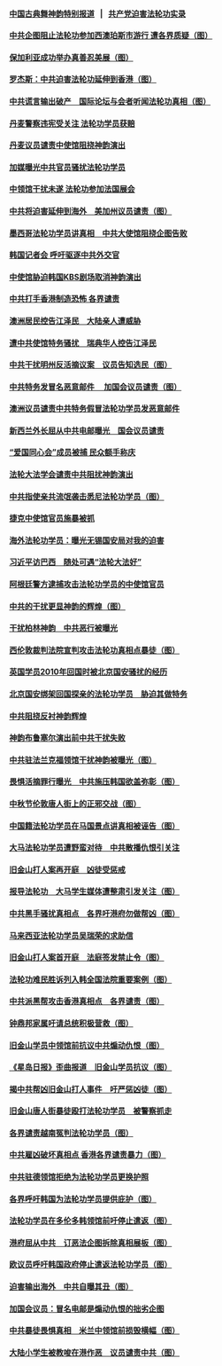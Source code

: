 #### [中国古典舞神韵特别报道](shenyun.md?t=05280732) &nbsp;&nbsp;|&nbsp;&nbsp; [共产党迫害法轮功实录](https://github.com/gfw-breaker/mh-news/)  

#### [中共企图阻止法轮功参加西澳珀斯市游行 遭各界质疑（图）](../pages/236/378113.md?t=05280732) 

#### [保加利亚成功举办真善忍美展（图）](../pages/236/373530.md?t=05280732) 

#### [罗杰斯：中共迫害法轮功延伸到香港（图）](../pages/236/371329.md?t=05280732) 

#### [中共谎言输出破产　国际论坛与会者听闻法轮功真相（图）](../pages/236/370880.md?t=05280732) 

#### [丹麦警察违宪受关注 法轮功学员获赔](../pages/236/370323.md?t=05280732) 

#### [丹麦议员谴责中使馆阻挠神韵演出](../pages/236/362691.md?t=05280732) 

#### [加媒曝光中共官员骚扰法轮功学员](../pages/236/359483.md?t=05280732) 

#### [中领馆干扰未遂 法轮功参加法国展会](../pages/236/356081.md?t=05280732) 

#### [中共将迫害延伸到海外　美加州议员谴责（图）](../pages/236/353538.md?t=05280732) 

#### [墨西哥法轮功学员讲真相　中共大使馆阻挠企图告败](../pages/236/351495.md?t=05280732) 

#### [韩国记者会 呼吁驱逐中共外交官](../pages/236/331895.md?t=05280732) 

#### [中使馆胁迫韩国KBS剧场取消神韵演出](../pages/236/327606.md?t=05280732) 

#### [中共打手香港制造恐怖 各界谴责](../pages/236/322935.md?t=05280732) 

#### [澳洲居民控告江泽民　大陆亲人遭威胁](../pages/236/314743.md?t=05280732) 

#### [遭中共使馆特务骚扰　瑞典华人控告江泽民](../pages/236/312119.md?t=05280732) 

#### [中共干扰明州反活摘议案　议员告知选民（图）](../pages/236/310404.md?t=05280732) 

#### [中共特务发冒名恶意邮件 　加国会议员谴责（图）](../pages/236/310330.md?t=05280732) 

#### [澳洲议员谴责中共特务假冒法轮功学员发恶意邮件](../pages/236/310274.md?t=05280732) 

#### [新西兰外长屈从中共电邮曝光　国会议员谴责](../pages/236/308582.md?t=05280732) 

#### [“爱国同心会”成员被捕 民众额手称庆](../pages/236/306076.md?t=05280732) 

#### [法轮大法学会谴责中共阻扰神韵演出](../pages/236/305419.md?t=05280732) 

#### [中共指使亲共流氓袭击悉尼法轮功学员（图）](../pages/236/300542.md?t=05280732) 

#### [捷克中使馆官员施暴被抓](../pages/236/296689.md?t=05280732) 

#### [海外法轮功学员：曝光无锡国安局对我的迫害](../pages/236/296314.md?t=05280732) 

#### [习近平访巴西　随处可遇“法轮大法好”](../pages/236/295171.md?t=05280732) 

#### [阿根廷警方逮捕攻击法轮功学员的中使馆官员](../pages/236/294978.md?t=05280732) 

#### [中共的干扰更显神韵的辉煌（图）](../pages/236/289344.md?t=05280732) 

#### [干扰柏林神韵　中共恶行被曝光](../pages/236/289063.md?t=05280732) 

#### [西伦敦裁判法院宣判攻击法轮功真相点暴徒（图）](../pages/236/282722.md?t=05280732) 

#### [英国学员2010年回国时被北京国安骚扰的经历](../pages/236/281907.md?t=05280732) 

#### [北京国安绑架回国探亲的法轮功学员　胁迫其做特务](../pages/236/280941.md?t=05280732) 

#### [中共阻挠反衬神韵辉煌](../pages/236/270961.md?t=05280732) 

#### [神韵布鲁塞尔演出前中共干扰失败](../pages/236/270811.md?t=05280732) 

#### [中共驻法兰克福领馆干扰神韵被曝光（图）](../pages/236/270766.md?t=05280732) 

#### [畏惧活摘罪行曝光　中共施压韩国欲盖弥彰（图）](../pages/236/264930.md?t=05280732) 

#### [中秋节伦敦唐人街上的正邪交战（图）](../pages/236/263597.md?t=05280732) 

#### [中国籍法轮功学员在马国景点讲真相被诬告（图）](../pages/236/262918.md?t=05280732) 

#### [大马法轮功学员遭野蛮对待　中共散播仇恨引关注](../pages/236/262024.md?t=05280732) 

#### [旧金山打人案再开庭　凶徒受惩戒](../pages/236/261596.md?t=05280732) 

#### [报导法轮功　大马学生媒体遭整肃引发关注（图）](../pages/236/261602.md?t=05280732) 

#### [中共黑手骚扰真相点　各界吁港府勿做帮凶（图）](../pages/236/261437.md?t=05280732) 

#### [马来西亚法轮功学员吴瑞荣的求助信](../pages/236/261163.md?t=05280732) 

#### [旧金山打人案首开庭　法庭签发禁止令（图）](../pages/236/261107.md?t=05280732) 

#### [法轮功难民胜诉列入韩全国法院重要案例（图）](../pages/236/260148.md?t=05280732) 

#### [中共派黑帮攻击香港真相点　各界谴责（图）](../pages/236/259940.md?t=05280732) 

#### [钟鼎邦家属吁请总统积极营救（图）](../pages/236/259492.md?t=05280732) 

#### [旧金山学员中领馆前抗议中共煽动仇恨（图）](../pages/236/259209.md?t=05280732) 

#### [《星岛日报》歪曲报道　旧金山学员抗议（图）](../pages/236/259008.md?t=05280732) 

#### [揭中共帮凶旧金山打人事件　吁严惩凶徒（图）](../pages/236/258960.md?t=05280732) 

#### [旧金山唐人街暴徒殴打法轮功学员　被警察抓走](../pages/236/258826.md?t=05280732) 

#### [各界谴责越南冤判法轮功学员（图）](../pages/236/249539.md?t=05280732) 

#### [中共雇凶破坏真相点 香港各界谴责暴力（图）](../pages/236/249372.md?t=05280732) 

#### [中共驻德领馆拒绝为法轮功学员更换护照](../pages/236/248090.md?t=05280732) 

#### [各界呼吁韩国为法轮功学员提供庇护（图）](../pages/236/247303.md?t=05280732) 

#### [法轮功学员在多伦多韩领馆前吁停止遣返（图）](../pages/236/247066.md?t=05280732) 

#### [港府屈从中共　订恶法企图拆除真相展板（图）](../pages/236/246584.md?t=05280732) 

#### [欧议员呼吁韩国政府停止遣返法轮功学员（图）](../pages/236/246522.md?t=05280732) 

#### [迫害输出海外　中共自曝其丑（图）](../pages/236/243840.md?t=05280732) 

#### [加国会议员：冒名电邮是煽动仇恨的拙劣企图](../pages/236/243281.md?t=05280732) 

#### [中共暴徒畏惧真相　米兰中领馆前损毁横幅（图）](../pages/236/242838.md?t=05280732) 

#### [大陆小学生被教唆在港作恶　议员谴责中共（图）](../pages/236/241888.md?t=05280732) 

